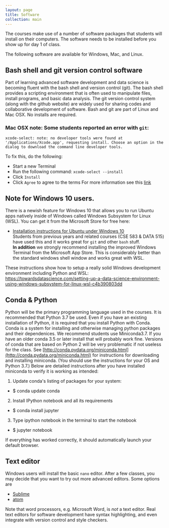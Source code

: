 ```yaml
---
layout: page
title: Software
collection: main
---
```


The courses make use of a number of software packages that students
will install on their computers.  The software needs to be installed
before you show up for day 1 of class.

The following software are available for Windows, Mac, and Linux.


## Bash shell and git version control software
Part of learning advanced software development and data science is
becoming fluent with the bash shell and version control (git).
The bash shell provides a scripting environment that
is often used to manipulate files, install programs, and
basic data analysis.
The git version control system (along with the github website)
are widely used for sharing codes and collaborative development
of software.
Bash and git are part of Linux and Mac OSX. No installs are required.

### Mac OSX note: Some students reported an error with ``git``:
```
xcode-select: note: no developer tools were found at '/Applications/Xcode.app', requesting install. Choose an option in the dialog to download the command line developer tools.
```
To fix this, do the following:

* Start a new Terminal
* Run the following command: ``xcode-select --install``
* Click ``Install``
* Click ``Agree`` to agree to the terms
For more information see this [link](http://mac-how-to.wonderhowto.com/how-to/install-command-line-developer-tools-without-xcode-0168115/)

## Note for Windows 10 users.
There is a newish feature for Windows 10 that allows you to run Ubuntu apps natively inside of Windows called Windows Subsystem for Linux (WSL).  You can get it from the Microsoft Store for free here:
* [Installation instructions for Ubuntu under Windows 10](https://www.microsoft.com/en-us/store/p/ubuntu/9nblggh4msv6)<br>
Students from previous years and related courses (CSE 583 & DATA 515) have used this and it works great for `git` and other `bash` stuff. 
<br>**In addition** we strongly recommend installing the improved Windows Terminal from the Microsoft App Store.  This is considerably better than the standard windows shell window and works great with WSL.

These instructions show how to setup a really solid Windows development environment including Python and WSL: https://towardsdatascience.com/setting-up-a-data-science-environment-using-windows-subsystem-for-linux-wsl-c4b390803dd

## Conda & Python
Python will be the primary programming language used in the courses.  It is recommended
that Python 3.7 be used.  Even if you have an existing installation of Python, it is
required that you install Python with Conda.  Conda is a system for installing and 
otherwise managing python packages and their dependenices.
We recommend students use Miniconda3.7.  If you have an older conda 3.5 or later install that will probably work fine.  Versions of conda that are based on Python 2 will be very problematic if not useless for the class.
See [http://conda.pydata.org/miniconda.html](http://conda.pydata.org/miniconda.html)
for instructions for downloading and installing miniconda. 
(You should use the instructions for your OS and Python 3.7.)
Below are detailed instructions after you have installed miniconda to verify it is working as intended:

1. Update conda's listing of packages for your system:
- $ conda update conda
2. Install IPython notebook and all its requirements
- $ conda install jupyter
3. Type ipython notebook in the terminal to start the notebook
- $ jupyter notebook

If everything has worked correctly, it should automatically launch your default browser.

## Text editor
Windows users will install the basic ```nano``` editor.  After a few classes, you may
decide that you want to try out more advanced editors.  Some options are
 - [Sublime](http://sublimetext.com)
 - [atom](http://atom.io)

Note that word processors, e.g. Microsoft Word, is _not_ a text editor.  Real text
editors for software development have syntax highlighting, and even integrate with
version control and style checkers.

